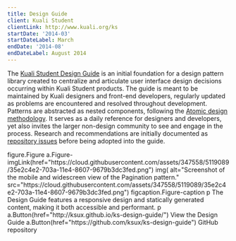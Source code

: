 ```yaml
---
title: Design Guide
client: Kuali Student
clientLink: http://www.kuali.org/ks
startDate: '2014-03'
startDateLabel: March
endDate: '2014-08'
endDateLabel: August 2014
---
```


The [Kuali Student Design Guide](http://ksux.github.io/ks-design-guide/) is an initial foundation for a design pattern library created to centralize and articulate user interface design decisions occurring within Kuali Student products. The guide is meant to be maintained by Kuali designers and front-end developers, regularly updated as problems are encountered and resolved throughout development. Patterns are abstracted as nested components, following the [Atomic design methodology](http://bradfrost.com/blog/post/atomic-web-design/). It serves as a daily reference for designers and developers, yet also invites the larger non-design community to see and engage in the process. Research and recommendations are initially documented as [repository issues](https://github.com/ksux/ks-design-guide/issues) before being adopted into the guide.

<jade>
figure.Figure
  a.Figure-imgLink(href="https://cloud.githubusercontent.com/assets/347558/5119089/35e2c4e2-703a-11e4-8607-9679b3dc3fed.png")
    img(
      alt="Screenshot of the mobile and widescreen view of the Pagination pattern."
      src="https://cloud.githubusercontent.com/assets/347558/5119089/35e2c4e2-703a-11e4-8607-9679b3dc3fed.png")
  figcaption.Figure-caption
    p The Design Guide features a responsive design and statically generated content, making it both accessible and performant.
    p
      a.Button(href="http://ksux.github.io/ks-design-guide/") View the Design Guide
      a.Button(href="https://github.com/ksux/ks-design-guide") GitHub repository
</jade>
